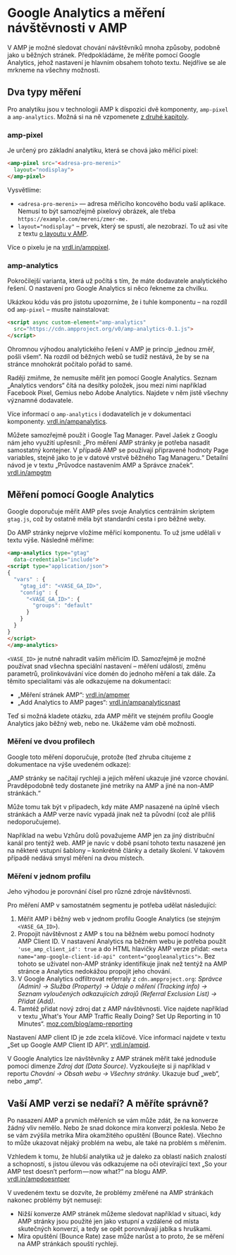 # Google Analytics a měření návštěvnosti v AMP

V AMP je možné sledovat chování návštěvníků mnoha způsoby, podobně jako u běžných stránek. Předpokládáme, že měříte pomocí Google Analytics, jehož nastavení je hlavním obsahem tohoto textu. Nejdříve se ale mrkneme na všechny možnosti.

## Dva typy měření

Pro analytiku jsou v technologii AMP k dispozici dvě komponenty, `amp-pixel` a `amp-analytics`. Možná si na ně vzpomenete [z druhé kapitoly](amp-komponenty-reklama-analytika.md).

### amp-pixel

Je určený pro základní analytiku, která se chová jako měřicí pixel:

```html
<amp-pixel src="<adresa-pro-mereni>"
  layout="nodisplay">
</amp-pixel>
```

Vysvětlíme:

* `<adresa-pro-mereni>` — adresa měřicího koncového bodu vaší aplikace. Nemusí to být samozřejmě pixelový obrázek, ale třeba `https://example.com/mereni/zmer-me.`
* `layout="nodisplay"` – prvek, který se spustí, ale nezobrazí. To už asi víte z textu [o layoutu v AMP](amp-komponenty-layout.md).

Více o pixelu je na [vrdl.in/amppixel](https://amp.dev/documentation/components/amp-pixel).

### amp-analytics

Pokročilejší varianta, která už počítá s tím, že máte dodavatele analytického řešení. O nastavení pro Google Analytics si něco řekneme za chvilku.

Ukázkou kódu vás pro jistotu upozorníme, že i tuhle komponentu – na rozdíl od `amp-pixel` – musíte nainstalovat:

```html
<script async custom-element="amp-analytics"
  src="https://cdn.ampproject.org/v0/amp-analytics-0.1.js">
</script>
```

Ohromnou výhodou analytického řešení v AMP je princip „jednou změř, pošli všem“. Na rozdíl od běžných webů se tudíž nestává, že by se na stránce mnohokrát počítalo pořád to samé.

Raději zmiňme, že nemusíte měřit jen pomocí Google Analytics. Seznam „Analytics vendors“ čítá na desítky položek, jsou mezi nimi například Facebook Pixel, Gemius nebo Adobe Analytics. Najdete v něm jistě všechny významné dodavatele.

Více informací o `amp-analytics` i dodavatelích je v dokumentaci komponenty. [vrdl.in/ampanalytics](https://amp.dev/documentation/components/amp-analytics).

Můžete samozřejmě použít i Google Tag Manager. Pavel Jašek z Googlu nám jeho využití upřesnil: „Pro měření AMP stránky je potřeba nasadit samostatný kontejner. V případě AMP se používají připravené hodnoty Page variables, stejně jako to je v datové vrstvě běžného Tag Manageru.“ Detailní návod je v textu „Průvodce nastavením AMP a Správce značek“.  [vrdl.in/ampgtm](https://support.google.com/tagmanager/answer/9205783?hl=cs)

## Měření pomocí Google Analytics

Google doporučuje měřit AMP přes svoje Analytics centrálním skriptem `gtag.js`, což by ostatně měla být standardní cesta i pro běžné weby.

Do AMP stránky nejprve vložíme měřicí komponentu. To už jsme udělali v textu výše. Následně měříme:

```html
<amp-analytics type="gtag"
  data-credentials="include">
<script type="application/json">
{
  "vars" : {
    "gtag_id": "<VASE_GA_ID>",
    "config" : {
      "<VASE_GA_ID>": {
        "groups": "default"
      }
    }
  }
}
</script>
</amp-analytics>
```

`<VASE_ID>` je nutné nahradit vaším měřicím ID. Samozřejmě je možné používat snad všechna speciální nastavení – měření událostí, změnu parametrů, prolinkovávání více domén do jednoho měření a tak dále. Za těmito specialitami vás ale odkazujeme na dokumentaci:

* „Měření stránek AMP“: [vrdl.in/ampmer](https://support.google.com/analytics/answer/6343176)
* „Add Analytics to AMP pages“:  [vrdl.in/ampanalyticsnast](https://developers.google.com/analytics/devguides/collection/amp-analytics/ )

Teď si možná kladete otázku, zda AMP měřit ve stejném profilu Google Analytics jako běžný web, nebo ne. Ukážeme vám obě možnosti.

### Měření ve dvou profilech

Google toto měření doporučuje, protože (teď zhruba citujeme z dokumentace na výše uvedeném odkaze):

„AMP stránky se načítají rychleji a jejich měření ukazuje jiné vzorce chování. Pravděpodobně tedy dostanete jiné metriky na AMP a jiné na non-AMP stránkách.“

Může tomu tak být v případech, kdy máte AMP nasazené na úplně všech stránkách a AMP verze navíc vypadá jinak než ta původní (což ale příliš nedoporučujeme).

Například na webu Vzhůru dolů považujeme AMP jen za jiný distribuční kanál pro tentýž web. AMP je navíc v době psaní tohoto textu nasazené jen na některé vstupní šablony – konkrétně články a detaily školení. V takovém případě nedává smysl měření na dvou místech.

### Měření v jednom profilu

Jeho výhodou je porovnání čísel pro různé zdroje návštěvnosti.

Pro měření AMP v samostatném segmentu je potřeba udělat následující:

1. Měřit AMP i běžný web v jednom profilu Google Analytics (se stejným `<VASE_GA_ID>`).
2. Propojit návštěvnost z AMP s tou na běžném webu pomocí hodnoty AMP Client ID. V nastavení Analytics na běžném webu je potřeba použít `'use_amp_client_id': true` a do HTML hlavičky AMP verze přidat: `<meta name="amp-google-client-id-api" content="googleanalytics">`. Bez tohoto se uživatel non-AMP stránky identifikuje jinak než tentýž na AMP stránce a Analytics nedokážou propojit jeho chování.
3. V Google Analytics odfiltrovat referraly z `cdn.ampproject.org`: _Správce (Admin) → Služba (Property) → Údaje o měření (Tracking info) → Seznam vyloučených odkazujících zdrojů (Referral Exclusion List) → Přidat (Add)_.
4. Tamtéž přidat nový zdroj dat z AMP návštěvnosti. Více najdete například v textu  „What's Your AMP Traffic Really Doing? Set Up Reporting in 10 Minutes“. [moz.com/blog/amp-reporting](https://moz.com/blog/amp-reporting)

Nastavení AMP client ID je zde zcela klíčové. Více informací najdete v textu „Set up Google AMP Client ID API“. [vrdl.in/ampid](https://support.google.com/analytics/answer/7486764).

V Google Analytics lze návštěvníky z AMP stránek měřit také jednoduše pomocí dimenze _Zdroj dat (Data Source)_. Vyzkoušejte si ji například v reportu _Chování →  Obsah webu → Všechny stránky_. Ukazuje buď „web“, nebo „amp“.

## Vaší AMP verzi se nedaří? A měříte správně?

Po nasazení AMP a prvních měřeních se vám může zdát, že na konverze žádný vliv nemělo. Nebo že snad dokonce míra konverzí poklesla. Nebo že se vám zvýšila metrika Míra okamžitého opuštění (Bounce Rate). Všechno to může ukazovat nějaký problém na webu, ale také na problém s měřením.

Vzhledem k tomu, že hlubší analytika už je daleko za oblastí našich znalostí a schopností, s jistou úlevou vás odkazujeme na oči otevírající text „So your AMP test doesn’t perform — now what?“ na blogu AMP. [vrdl.in/ampdoesntper](https://blog.amp.dev/2018/11/08/so-your-amp-test-doesnt-perform%e2%80%8a-%e2%80%8anow-what/)

V uvedeném textu se dozvíte, že problémy změřené na AMP stránkách nakonec problémy být nemusejí:

* Nižší konverze AMP stránek můžeme sledovat například v situaci, kdy AMP stránky jsou použité jen jako vstupní a vzdálené od místa skutečných konverzí, a tedy se opět porovnávají jablka s hruškami.
* Míra opuštění (Bounce Rate) zase může narůst a to proto, že se měření na AMP stránkách spouští rychleji.
